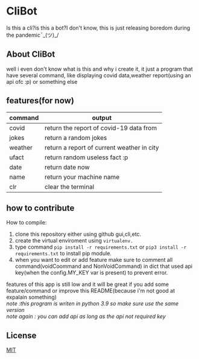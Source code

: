 # CliBot
Is this a cli?is this a bot?I don't know, this is just releasing boredom during the pandemic¯\_(ツ)_/

## About CliBot
well i even don't know what is this and why i create it, it just a program that have several command, like displaying covid data,weather report(using an api ofc :p) or something else
## features(for now)
|command   | output  |
|---|---|
|  covid|  return the report of covid-19 data from|
|  jokes | return a random jokes|
|  weather <city>  |  return a report of current weather in city |
|  ufact | return random useless fact :p  |
|  date | return date now   |
|  name | return your machine name|
|  clr  | clear the terminal|

## how to contribute
How to compile:
  1. clone this repository either using github gui,cli,etc.
  2. create the virtual enviroment using ```virtualenv.```
  3. type command ```pip install -r requirements.txt``` or ```pip3 install -r requirements.txt``` to install pip module.
  4. when you want to edit or add feature make sure to comment all command(voidCoommand and NonVoidCommand) in dict that used api key(when the config.MY_KEY var is present) to prevent error.<br/>

features of this app is still low and it will be great if you add some feature/command or improve this README(because i'm not good at expalain something)<br/>
*note  :this program is writen in python 3.9 so make sure use the same version*<br/>
*note again : you can add api as long as the api not required key*
  
## License
[MIT](https://github.com/AlphaBeta1906/CliBot/blob/master/LICENSE)
